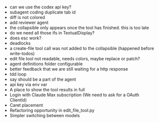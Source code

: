 - can we use the codex api key?
- subagent coding duplicate tab id
- diff is not colored
- add reviewer agent
- the collapsible only appears once the tool has finished. this is too late
- do we need all those ifs in TextualDisplay?
- does esc work?
- deadlocks
- a create-file tool call was not added to the collapsible (happened before write-todos)
- edit file tool not readable, needs colors, maybe replace or patch?
- agent definitions folder configurable
- better feedback that we are still waiting for a http response
- tdd loop
- say should be a part of the agent
- api key via env var
- A place to show the tool results in full
- Login with Claude Max subscription (We need to ask for a OAuth ClientId)
- Caret placement
- Refactoring opportunity in edit_file_tool.py
- Simpler switching between models
